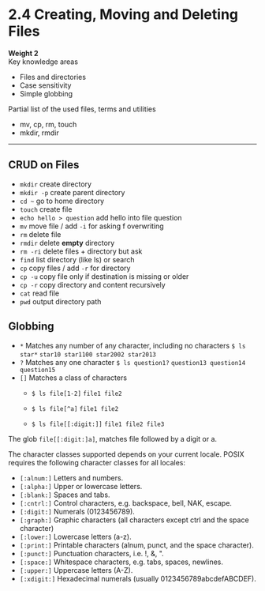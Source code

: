# 2.4 Creating, Moving and Deleting Files

**Weight 2**\
Key knowledge areas

- Files and directories
- Case sensitivity
- Simple globbing

Partial list of the used files, terms and utilities

- mv, cp, rm, touch
- mkdir, rmdir

---

## CRUD on Files

- `mkdir` create directory
- `mkdir -p` create parent directory
- `cd ~` go to home directory
- `touch` create file
- `echo hello > question` add hello into file question
- `mv` move file / add `-i` for asking f overwriting
- `rm` delete file
- `rmdir` delete **empty** directory
- `rm -ri` delete files + directory but ask
- `find` list directory (like ls) or search
- `cp` copy files / add `-r` for directory
- `cp -u` copy file only if destination is missing or older
- `cp -r` copy directory and content recursively
- `cat` read file
- `pwd` output directory path

## Globbing

- `*`
Matches any number of any character, including no characters
`$ ls star*`
`star10
star1100
star2002
star2013`
- `?`
Matches any one character
`$ ls question1?`
`question13
question14
question15`
- `[]`
Matches a class of characters
  - `$ ls file[1-2]`
    `file1
    file2`

  - `$ ls file[^a]`
    `file1
    file2`

  - `$ ls file[[:digit:]]`
    `file1
    file2
    file3`

The glob `file[[:digit:]a]`, matches file followed by a digit or a.

The character classes supported depends on your current locale. POSIX requires the following
character classes for all locales:
- `[:alnum:]`
Letters and numbers.
- `[:alpha:]`
Upper or lowercase letters.
- `[:blank:]`
Spaces and tabs.
- `[:cntrl:]`
Control characters, e.g. backspace, bell, NAK, escape.
- `[:digit:]`
Numerals (0123456789).
- `[:graph:]`
Graphic characters (all characters except ctrl and the space character)
- `[:lower:]`
Lowercase letters (a-z).
- `[:print:]`
Printable characters (alnum, punct, and the space character).
- `[:punct:]`
Punctuation characters, i.e. !, &, ".
- `[:space:]`
Whitespace characters, e.g. tabs, spaces, newlines.
- `[:upper:]`
Uppercase letters (A-Z).
- `[:xdigit:]`
Hexadecimal numerals (usually 0123456789abcdefABCDEF).
